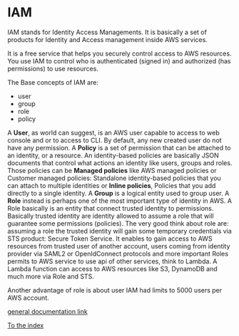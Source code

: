 # IAM

IAM stands for Identity Access Managements. 
It is basically a set of products for Identity and Access management inside AWS services.

It is a free service that helps you securely control access to AWS resources. 
You use IAM to control who is authenticated (signed in) and authorized (has permissions) 
to use resources. 

The Base concepts of IAM are:
- user
- group
- role
- policy

A **User**, as world can suggest, is an AWS user capable to access to web console and or to access to CLI. 
By default, any new created user do not have any permission.
A **Policy** is a set of permission that can be attached to an identity, or a resource.
An identity-based policies are basically JSON documents that control what actions an identity like users, groups  and roles.
Those policies can be **Managed policies** like AWS managed policies or Customer managed policies: Standalone identity-based policies 
that you can attach to multiple identities or **Inline policies**, Policies that you add directly to a single identity.
A **Group** is a logical entity used to group user.
A **Role** instead is perhaps one of the most important type of identity in AWS.
A Role basically is an entity that connect trusted identity to permissions. 
Basically trusted identity are identity allowed to assume a role that will guarantee some permissions (policies).
The very good think about role are: assuming a role the trusted identity will gain some temporary credentials via STS product: Secure Token Service.
It enables to gain access to AWS resources from trusted user of another account, 
users coming from identity provider via SAML2 or OpenIdConnect protocols 
and more important Roles permits to AWS service to use api of other services, think to Lambda.
A Lambda function can access to AWS resources like S3, DynamoDB and much more via Role and STS. 

Another advantage of role is about user IAM had limits to 5000 users per AWS account.

[general documentation link](https://docs.aws.amazon.com/IAM/latest/UserGuide/introduction.html) 

[To the index](https://github.com/mrFlick72/aws_course/blob/main/README.md)
